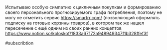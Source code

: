
Испытываю особую симпатию к цикличным покупкам и формированию своего персонального прогнозируемого графа потребления, поэтому не могу не отметить сервис https://smartrr.com/ (позволяющий оформлять подписку на готовые корзины товаров), в котором так же нашел пересечение с ещё одним из своих ранних концептов https://www.notion.so/koloskof/1833a67172a948949347f1b328ffef3f

#subscribtion 